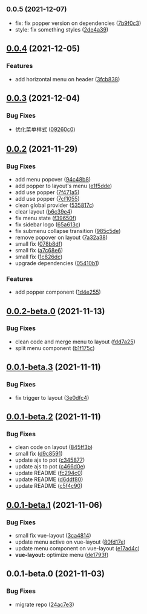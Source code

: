 ## <small>0.0.5 (2021-12-07)</small>

* fix: fix popper version on dependencies ([7b9f0c3](https://github.com/potjs/pot/commit/7b9f0c3))
* style: fix something styles ([2de4a39](https://github.com/potjs/pot/commit/2de4a39))



## [0.0.4](https://github.com/potjs/pot/compare/vue-layout@0.0.3...vue-layout@0.0.4) (2021-12-05)


### Features

* add horizontal menu on header ([3fcb838](https://github.com/potjs/pot/commit/3fcb838f08301141e4a1d022c7861a4704a1bbeb))



## [0.0.3](https://github.com/potjs/pot/compare/vue-layout@0.0.2...vue-layout@0.0.3) (2021-12-04)


### Bug Fixes

* 优化菜单样式 ([09260c0](https://github.com/potjs/pot/commit/09260c0f16404a8a812734d48ab9d89f0bc80cd8))



## [0.0.2](https://github.com/potjs/pot/compare/vue-layout@0.0.2-beta.0...vue-layout@0.0.2) (2021-11-29)


### Bug Fixes

* add menu popover ([94c48b8](https://github.com/potjs/pot/commit/94c48b8a9440e08967863d1b89c7f9a27cc3dd8c))
* add popper to layout's menu ([e1f5dde](https://github.com/potjs/pot/commit/e1f5dde876dcdd12e310a89714da8366efacd855))
* add use popper ([7f471a5](https://github.com/potjs/pot/commit/7f471a535a6f424ef4fa6909d849b06e739d34a7))
* add use popper ([7cf1055](https://github.com/potjs/pot/commit/7cf1055655064823f08220051c81d759ce9021bd))
* clean global provider ([535817c](https://github.com/potjs/pot/commit/535817c70ecb988a0d9f7c4879be621f9f1cd134))
* clear layout ([b6c39e4](https://github.com/potjs/pot/commit/b6c39e4f02222dd0ce5451561fe9c05d89882a08))
* fix menu state ([f39650f](https://github.com/potjs/pot/commit/f39650f65f94b45120d6b8571d0bf12907ed12f6))
* fix sidebar logo ([65a613c](https://github.com/potjs/pot/commit/65a613c001bc5b4369255643591caea322ff59ab))
* fix submenu collapse transition ([985c5de](https://github.com/potjs/pot/commit/985c5de8a73795201e280964b89ad30545743306))
* remove popover on layout ([7a32a38](https://github.com/potjs/pot/commit/7a32a381906d13f2b07d7724f7f98e15991a86fd))
* small fix ([078b8df](https://github.com/potjs/pot/commit/078b8df4b5abf1eb2eedef444ab88415f1014a6b))
* small fix ([a7c68e6](https://github.com/potjs/pot/commit/a7c68e62fe6731b60315901541acd0be4cda2ed2))
* small fix ([1c826dc](https://github.com/potjs/pot/commit/1c826dcf32f7643df5d60b8502103a6ef80254db))
* upgrade dependencies ([05410b1](https://github.com/potjs/pot/commit/05410b1a594662dedfc9c529e9af5ffadbe5b9bc))


### Features

* add popper component ([1d4e255](https://github.com/potjs/pot/commit/1d4e2553c83dc720bce7c74865a449ae4a4d3a25))



## [0.0.2-beta.0](https://github.com/potjs/pot/compare/vue-layout@0.0.1-beta.3...vue-layout@0.0.2-beta.0) (2021-11-13)


### Bug Fixes

* clean code and merge menu to layout ([fdd7a25](https://github.com/potjs/pot/commit/fdd7a254bf90219e94bd367bedd74c24881f32d7))
* split menu component ([b1f175c](https://github.com/potjs/pot/commit/b1f175ca5ae6655fda6b3a30396acff871a13869))



## [0.0.1-beta.3](https://github.com/potjs/pot/compare/vue-layout@0.0.1-beta.2...vue-layout@0.0.1-beta.3) (2021-11-11)


### Bug Fixes

* fix trigger to layout ([3e0dfc4](https://github.com/potjs/pot/commit/3e0dfc4c0b0bb851d85912f6a2a0894c92fcd3b6))



## [0.0.1-beta.2](https://github.com/potjs/pot/compare/vue-layout@0.0.1-beta.1...vue-layout@0.0.1-beta.2) (2021-11-11)


### Bug Fixes

* clean code on layout ([845ff3b](https://github.com/potjs/pot/commit/845ff3bb14c3805f4c2b7f1cc49be9db7e064a56))
* small fix ([d9c8591](https://github.com/potjs/pot/commit/d9c859116a103ff43b2fc158548d0060dee5de12))
* update ajs to pot ([c345877](https://github.com/potjs/pot/commit/c345877a024b9b620b830e08e026712195f0c0d7))
* update ajs to pot ([c466d0e](https://github.com/potjs/pot/commit/c466d0e4124943e7d17037f09ae8b99cdaa932a2))
* update README ([fc294c0](https://github.com/potjs/pot/commit/fc294c06d4ceddb4a95dc8beab456c73619bd93f))
* update README ([d6ddf80](https://github.com/potjs/pot/commit/d6ddf80f77eeff66f783acac0a9d8b0e9a934cba))
* update README ([c5f4c90](https://github.com/potjs/pot/commit/c5f4c90750e1c13b35c13705b9da58e0451e637f))



## [0.0.1-beta.1](https://github.com/potjs/pot/compare/vue-layout@0.0.1-beta.0...vue-layout@0.0.1-beta.1) (2021-11-06)


### Bug Fixes

* small fix vue-layout ([3ca4814](https://github.com/potjs/pot/commit/3ca4814c315d2b171bd900dad50f957845ff5564))
* update menu active on vue-layout ([80fd17e](https://github.com/potjs/pot/commit/80fd17ee5179e18a405f96ddbb377c5fcf688803))
* update menu component on vue-layout ([e17ad4c](https://github.com/potjs/pot/commit/e17ad4cc5f38698f7f84d6712b5858fe5d4c6e59))
* **vue-layout:** optimize menu ([de1793f](https://github.com/potjs/pot/commit/de1793f27a46ac5083d9a6a0c6b6f78f8f2b0044))



## 0.0.1-beta.0 (2021-11-03)


### Bug Fixes

* migrate repo ([24ac7e3](https://github.com/potjs/pot/commit/24ac7e381c1c8f04548f1e92d46a08b3b38bb307))




